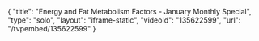 {
    "title": "Energy and Fat Metabolism Factors - January Monthly Special",
    "type": "solo",
    "layout": "iframe-static",
    "videoId": "135622599",
    "url": "\/tvpembed\/135622599"
}